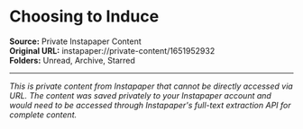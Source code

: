 # Choosing to Induce

**Source:** Private Instapaper Content  
**Original URL:** instapaper://private-content/1651952932  
**Folders:** Unread, Archive, Starred  

---

*This is private content from Instapaper that cannot be directly accessed via URL. The content was saved privately to your Instapaper account and would need to be accessed through Instapaper's full-text extraction API for complete content.*